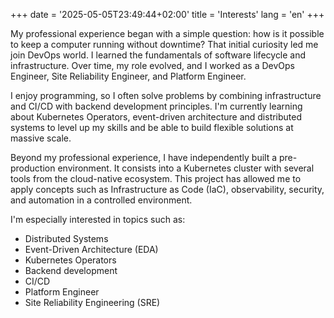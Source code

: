 +++
date = '2025-05-05T23:49:44+02:00'
title = 'Interests'
lang = 'en'
+++

My professional experience began with a simple question: how is it possible to keep a computer running without downtime? That initial curiosity led me join DevOps world. I learned the fundamentals of software lifecycle and infrastructure.
Over time, my role evolved, and I worked as a DevOps Engineer, Site Reliability Engineer, and Platform Engineer.

I enjoy programming, so I often solve problems by combining infrastructure and CI/CD with backend development principles. I'm currently learning about Kubernetes Operators, event-driven architecture and distributed systems to level up my skills and be 
able to build flexible solutions at massive scale.

Beyond my professional experience, I have independently built a pre-production environment. It consists into a Kubernetes cluster with several tools from the cloud-native ecosystem. This project has allowed me to apply concepts such as  Infrastructure as 
Code (IaC), observability, security, and automation in a controlled environment.

I'm especially interested in topics such as:
- Distributed Systems
- Event-Driven Architecture (EDA)
- Kubernetes Operators
- Backend development
- CI/CD
- Platform Engineer
- Site Reliability Engineering (SRE)
